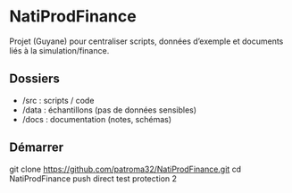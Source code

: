 ﻿# NatiProdFinance

Projet (Guyane) pour centraliser scripts, données d’exemple et documents liés à la simulation/finance.

## Dossiers
- /src  : scripts / code
- /data : échantillons (pas de données sensibles)
- /docs : documentation (notes, schémas)

## Démarrer
git clone https://github.com/patroma32/NatiProdFinance.git
cd NatiProdFinance
p u s h   d i r e c t  
 t e s t   p r o t e c t i o n   2  
 